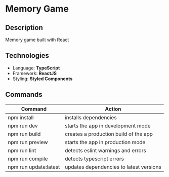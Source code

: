 # Memory Game

## Description

Memory game built with React

## Technologies

- Language: **TypeScript**
- Framework: **ReactJS**
- Styling: **Styled Components**

## Commands

| Command               | Action                                  |
| --------------------- | --------------------------------------- |
| npm install           | installs dependencies                   |
| npm run dev           | starts the app in development mode      |
| npm run build         | creates a production build of the app   |
| npm run preview       | starts the app in production mode       |
| npm run lint          | detects eslint warnings and errors      |
| npm run compile       | detects typescript errors               |
| npm run update:latest | updates dependencies to latest versions |
